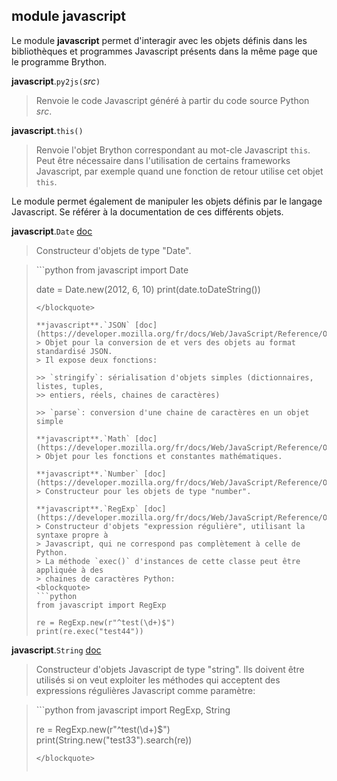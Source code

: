 module **javascript**
---------------------

Le module **javascript** permet d'interagir avec les objets définis dans les
bibliothèques et programmes Javascript présents dans la même page que le
programme Brython.

**javascript**.`py2js(`_src_`)`
> Renvoie le code Javascript généré à partir du code source Python _src_.

**javascript**.`this()`
> Renvoie l'objet Brython correspondant au mot-cle Javascript `this`. Peut
> être nécessaire dans l'utilisation de certains frameworks Javascript, par
> exemple quand une fonction de retour utilise cet objet `this`.

Le module permet également de manipuler les objets définis par le langage
Javascript. Se référer à la documentation de ces différents objets.

**javascript**.`Date` [doc](https://developer.mozilla.org/fr/docs/Web/JavaScript/Reference/Objets_globaux/Date)
> Constructeur d'objets de type "Date".

<blockquote>
```python
from javascript import Date

date = Date.new(2012, 6, 10)
print(date.toDateString())
```
</blockquote>

**javascript**.`JSON` [doc](https://developer.mozilla.org/fr/docs/Web/JavaScript/Reference/Objets_globaux/JSON)
> Objet pour la conversion de et vers des objets au format standardisé JSON.
> Il expose deux fonctions:

>> `stringify`: sérialisation d'objets simples (dictionnaires, listes, tuples,
>> entiers, réels, chaines de caractères)

>> `parse`: conversion d'une chaine de caractères en un objet simple

**javascript**.`Math` [doc](https://developer.mozilla.org/fr/docs/Web/JavaScript/Reference/Objets_globaux/Math)
> Objet pour les fonctions et constantes mathématiques.

**javascript**.`Number` [doc](https://developer.mozilla.org/fr/docs/Web/JavaScript/Reference/Objets_globaux/Number)
> Constructeur pour les objets de type "number".

**javascript**.`RegExp` [doc](https://developer.mozilla.org/fr/docs/Web/JavaScript/Reference/Objets_globaux/RegExp)
> Constructeur d'objets "expression régulière", utilisant la syntaxe propre à
> Javascript, qui ne correspond pas complètement à celle de Python.
> La méthode `exec()` d'instances de cette classe peut être appliquée à des
> chaines de caractères Python:
<blockquote>
```python
from javascript import RegExp

re = RegExp.new(r"^test(\d+)$")
print(re.exec("test44"))
```
</blockquote>

**javascript**.`String` [doc](https://developer.mozilla.org/fr/docs/Web/JavaScript/Reference/Objets_globaux/String)
> Constructeur d'objets Javascript de type "string". Ils doivent être utilisés
> si on veut exploiter les méthodes qui acceptent des expressions régulières
> Javascript comme paramètre:

<blockquote>
```python
from javascript import RegExp, String

re = RegExp.new(r"^test(\d+)$")
print(String.new("test33").search(re))
```
</blockquote>

